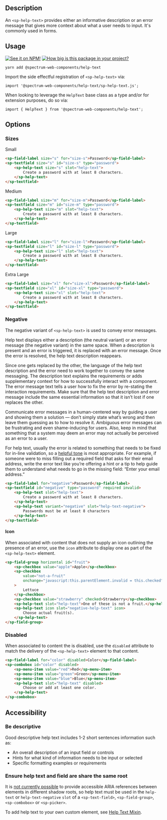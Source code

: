 ## Description

An `<sp-help-text>` provides either an informative description or an error message that gives more context about what a user needs to input. It's commonly used in forms.

## Usage

[![See it on NPM!](https://img.shields.io/npm/v/@spectrum-web-components/help-text?style=for-the-badge)](https://www.npmjs.com/package/@spectrum-web-components/help-text)
[![How big is this package in your project?](https://img.shields.io/bundlephobia/minzip/@spectrum-web-components/help-text?style=for-the-badge)](https://bundlephobia.com/result?p=@spectrum-web-components/help-text)

```
yarn add @spectrum-web-components/help-text
```

Import the side effectful registration of `<sp-help-text>` via:

```
import '@spectrum-web-components/help-text/sp-help-text.js';
```

When looking to leverage the `HelpText` base class as a type and/or for extension purposes, do so via:

```
import { HelpText } from '@spectrum-web-components/help-text';
```

## Options

### Sizes

<sp-tabs selected="m" auto label="Size Attribute Options">
<sp-tab value="s">Small</sp-tab>
<sp-tab-panel value="s">

```html demo
<sp-field-label size="s" for="size-s">Password</sp-field-label>
<sp-textfield size="s" id="size-s" type="password">
    <sp-help-text size="s" slot="help-text">
        Create a password with at least 8 characters.
    </sp-help-text>
</sp-textfield>
```

</sp-tab-panel>
<sp-tab value="m">Medium</sp-tab>
<sp-tab-panel value="m">

```html demo
<sp-field-label size="m" for="size-m">Password</sp-field-label>
<sp-textfield size="m" id="size-m" type="password">
    <sp-help-text size="m" slot="help-text">
        Create a password with at least 8 characters.
    </sp-help-text>
</sp-textfield>
```

</sp-tab-panel>
<sp-tab value="l">Large</sp-tab>
<sp-tab-panel value="l">

```html
<sp-field-label size="l" for="size-l">Password</sp-field-label>
<sp-textfield size="l" id="size-l" type="password">
    <sp-help-text size="l" slot="help-text">
        Create a password with at least 8 characters.
    </sp-help-text>
</sp-textfield>
```

</sp-tab-panel>
<sp-tab value="xl">Extra Large</sp-tab>
<sp-tab-panel value="xl">

```html
<sp-field-label size="xl" for="size-xl">Password</sp-field-label>
<sp-textfield size="xl" id="size-xl" type="password">
    <sp-help-text size="xl" slot="help-text">
        Create a password with at least 8 characters.
    </sp-help-text>
</sp-textfield>
```

</sp-tab-panel>
</sp-tabs>

### Negative

The negative variant of `<sp-help-text>` is used to convey error messages.

Help text displays either a description (the neutral variant) or an error message (the negative variant) in the same space. When a description is present and an error is triggered, it is replaced with an error message. Once the error is resolved, the help text description reappears.

Since one gets replaced by the other, the language of the help text description and the error need to work together to convey the same messaging. The description text explains the requirements or adds supplementary context for how to successfully interact with a component. The error message text tells a user how to fix the error by re-stating the interaction requirements. Make sure that the help text description and error message include the same essential information so that it isn’t lost if one replaces the other.

Communicate error messages in a human-centered way by guiding a user and showing them a solution — don’t simply state what’s wrong and then leave them guessing as to how to resolve it. Ambiguous error messages can be frustrating and even shame-inducing for users. Also, keep in mind that something that a system may deem an error may not actually be perceived as an error to a user.

For help text, usually the error is related to something that needs to be fixed for in-line validation, so a [helpful tone](https://spectrum.adobe.com/page/voice-and-tone/#Tone) is most appropriate. For example, if someone were to miss filling out a required field that asks for their email address, write the error text like you’re offering a hint or a tip to help guide them to understand what needs to go in the missing field: “Enter your email address.”

```html
<sp-field-label for="negative">Password</sp-field-label>
<sp-textfield id="negative" type="password" required invalid>
    <sp-help-text slot="help-text">
        Create a password with at least 8 characters.
    </sp-help-text>
    <sp-help-text variant="negative" slot="help-text-negative">
        Passwords must be at least 8 characters
    </sp-help-text>
</sp-textfield>
```

#### Icon

When associated with content that does not supply an icon outlining the presence of an error, use the `icon` attribute to display one as part of the `<sp-help-text>` element.

```html
<sp-field-group horizontal id="fruit">
    <sp-checkbox value="apple">Apple</sp-checkbox>
    <sp-checkbox
        value="not-a-fruit"
        onchange="javascript:this.parentElement.invalid = this.checked"
    >
        Lettuce
    </sp-checkbox>
    <sp-checkbox value="strawberry" checked>Strawberry</sp-checkbox>
    <sp-help-text slot="help-text">One of these is not a fruit.</sp-help-text>
    <sp-help-text icon slot="negative-help-text" icon>
        Choose actual fruit(s).
    </sp-help-text>
</sp-field-group>
```

### Disabled

When associated to content the is disabled, use the `disabled` attribute to match the delivery of the `<sp-help-text>` element to that content.

```html demo
<sp-field-label for="color" disabled>Color</sp-field-label>
<sp-combobox id="color" disabled>
    <sp-menu-item value="red">Red</sp-menu-item>
    <sp-menu-item value="green">Green</sp-menu-item>
    <sp-menu-item value="blue">Blue</sp-menu-item>
    <sp-help-text slot="help-text" disabled>
        Choose or add at least one color.
    </sp-help-text>
</sp-combobox>
```

## Accessibility

### Be descriptive

Good descriptive help text includes 1-2 short sentences information such as:

-   An overall description of an input field or controls
-   Hints for what kind of information needs to be input or selected
-   Specific formatting examples or requirements

### Ensure help text and field are share the same root

It is [not currently possible](https://w3c.github.io/webcomponents-cg/#cross-root-aria) to provide accessible ARIA references between elements in different shadow roots, so help text must be used in the `help-text` or `help-text-negative` `slot` of a `<sp-text-field>`, `<sp-field-group>`, `<sp-combobox>` or `<sp-picker>`.

To add help text to your own custom element, see [Help Text Mixin](./help-text-mixin/).
